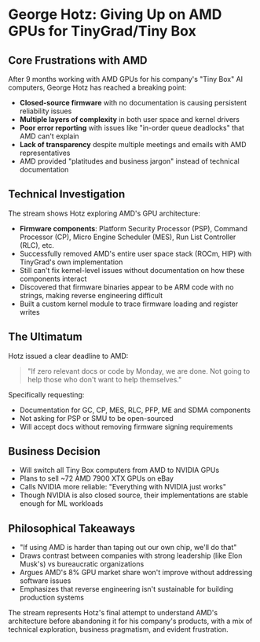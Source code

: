 # George Hotz: Giving Up on AMD GPUs for TinyGrad/Tiny Box

## Core Frustrations with AMD
After 9 months working with AMD GPUs for his company's "Tiny Box" AI computers, George Hotz has reached a breaking point:

- **Closed-source firmware** with no documentation is causing persistent reliability issues
- **Multiple layers of complexity** in both user space and kernel drivers
- **Poor error reporting** with issues like "in-order queue deadlocks" that AMD can't explain
- **Lack of transparency** despite multiple meetings and emails with AMD representatives
- AMD provided "platitudes and business jargon" instead of technical documentation

## Technical Investigation
The stream shows Hotz exploring AMD's GPU architecture:

- **Firmware components**: Platform Security Processor (PSP), Command Processor (CP), Micro Engine Scheduler (MES), Run List Controller (RLC), etc.
- Successfully removed AMD's entire user space stack (ROCm, HIP) with TinyGrad's own implementation
- Still can't fix kernel-level issues without documentation on how these components interact
- Discovered that firmware binaries appear to be ARM code with no strings, making reverse engineering difficult
- Built a custom kernel module to trace firmware loading and register writes

## The Ultimatum
Hotz issued a clear deadline to AMD:

> "If zero relevant docs or code by Monday, we are done. Not going to help those who don't want to help themselves."

Specifically requesting:
- Documentation for GC, CP, MES, RLC, PFP, ME and SDMA components
- Not asking for PSP or SMU to be open-sourced
- Will accept docs without removing firmware signing requirements

## Business Decision
- Will switch all Tiny Box computers from AMD to NVIDIA GPUs
- Plans to sell ~72 AMD 7900 XTX GPUs on eBay
- Calls NVIDIA more reliable: "Everything with NVIDIA just works"
- Though NVIDIA is also closed source, their implementations are stable enough for ML workloads

## Philosophical Takeaways
- "If using AMD is harder than taping out our own chip, we'll do that"
- Draws contrast between companies with strong leadership (like Elon Musk's) vs bureaucratic organizations
- Argues AMD's 8% GPU market share won't improve without addressing software issues
- Emphasizes that reverse engineering isn't sustainable for building production systems

The stream represents Hotz's final attempt to understand AMD's architecture before abandoning it for his company's products, with a mix of technical exploration, business pragmatism, and evident frustration.